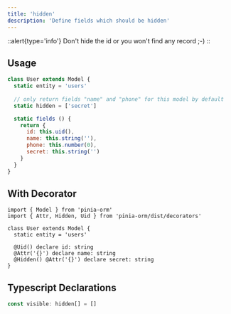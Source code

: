```yaml
---
title: 'hidden'
description: 'Define fields which should be hidden'
---
```


::alert{type='info'}
Don't hide the id or you won't find any record ;-)
::

## Usage

````js
class User extends Model {
  static entity = 'users'
  
  // only return fields "name" and "phone" for this model by default
  static hidden = ['secret']

  static fields () {
    return {
      id: this.uid(),
      name: this.string(''),
      phone: this.number(0),
      secret: this.string('')
    }
  }
}
````

## With Decorator

````ts[User.ts]
import { Model } from 'pinia-orm'
import { Attr, Hidden, Uid } from 'pinia-orm/dist/decorators'

class User extends Model {
  static entity = 'users'

  @Uid() declare id: string
  @Attr('{}') declare name: string
  @Hidden() @Attr('{}') declare secret: string
}
````

## Typescript Declarations
````ts
const visible: hidden[] = []
````
